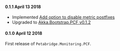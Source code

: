 #### 0.1.1 April 13 2018 ####
* Implemented [Add option to disable metric postfixes](https://github.com/petabridge/Petabridge.Monitoring.PCF/issues/8)
* Upgraded to [Akka.Bootstrap.PCF v0.1.2](https://github.com/petabridge/akkadotnet-bootstrap/tree/dev/src/Akka.Bootstrap.PCF)

#### 0.1.0 April 12 2018 ####
First release of `Petabridge.Monitoring.PCF`.